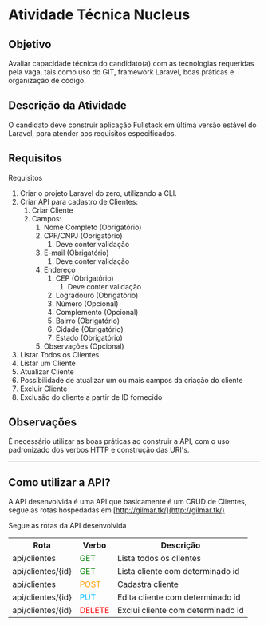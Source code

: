 # Atividade Técnica Nucleus

## Objetivo
Avaliar capacidade técnica do candidato(a) com as tecnologias requeridas pela
vaga, tais como uso do GIT, framework Laravel, boas práticas e organização de
código.

## Descrição da Atividade
O candidato deve construir aplicação Fullstack em última versão estável do Laravel,
para atender aos requisitos especificados.

## Requisitos
Requisitos
1. Criar o projeto Laravel do zero, utilizando a CLI.
2. Criar API para cadastro de Clientes:
   1. Criar Cliente
   2. Campos:
      1. Nome Completo (Obrigatório)
      2. CPF/CNPJ (Obrigatório)
         1. Deve conter validação
      3. E-mail (Obrigatório)
         1. Deve conter validação
      4. Endereço
         1. CEP (Obrigatório)
            1. Deve conter validação
         2. Logradouro (Obrigatório)
         3. Número (Opcional)
         4. Complemento (Opcional)
         5. Bairro (Obrigatório)
         6. Cidade (Obrigatório)
         7. Estado (Obrigatório)
      5. Observações (Opcional)
3. Listar Todos os Clientes
4. Listar um Cliente
5. Atualizar Cliente
6. Possibilidade de atualizar um ou mais campos da criação do cliente
7. Excluir Cliente
8. Exclusão do cliente a partir de ID fornecido

## Observações
É necessário utilizar as boas práticas ao construir a API, com o uso padronizado dos verbos
HTTP e construção das URI's.

---

## Como utilizar a API?
A API desenvolvida é uma API que basicamente é um CRUD
de Clientes, segue as rotas hospedadas em [http://gilmar.tk/](http://gilmar.tk/)

Segue as rotas da API desenvolvida


<table>
    <tr>
        <th>Rota</th>
        <th>Verbo</th>
        <th>Descrição</th>
    </tr>
    <tr>
        <td>api/clientes</td>
        <td style="color: green">GET</td>
        <td>Lista todos os clientes</td>
    </tr>
    <tr>
        <td>api/clientes/{id}</td>
        <td style="color: green">GET</td>
        <td>Lista cliente com determinado id</td>
    </tr>
    <tr>
        <td>api/clientes</td>
        <td style="color: #ff9d00">POST</td>
        <td>Cadastra cliente</td>
    </tr>
    <tr>
        <td>api/clientes/{id}</td>
        <td style="color: deepskyblue">PUT</td>
        <td>Edita cliente com determinado id</td>
    </tr>
    <tr>
        <td>api/clientes/{id}</td>
        <td style="color: red">DELETE</td>
        <td>Exclui cliente com determinado id</td>
    </tr>
</table>
